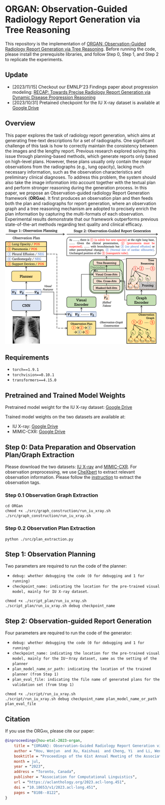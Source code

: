 # <span style="font-variant:small-caps;">ORGAN</span>: Observation-Guided Radiology Report Generation via Tree Reasoning

This repository is the implementation of [ORGAN: Observation-Guided Radiology Report Generation via Tree Reasoning](https://arxiv.org/abs/2306.06466). Before running the code, please install the prerequisite libraries, and follow Step 0, Step 1, and Step 2 to replicate the experiments.

## Update

- [2023/11/15] Checkout our EMNLP'23 Findings paper about progression modeling: [RECAP: Towards Precise Radiology Report Generation via Dynamic Disease Progression Reasoning](https://github.com/wjhou/Recap)
- [2023/10/31] Pretained checkpoint for the IU X-ray dataset is available at [Google Drive](https://drive.google.com/file/d/1BnnnwFf3TRba-frOMY8xQEz6YIFmCI-s/view?usp=sharing)

## Overview

This paper explores the task of radiology report generation, which aims at generating free-text descriptions for a set of radiographs. One significant challenge of this task is how to correctly maintain the consistency between the images and the lengthy report. Previous research explored solving this issue through planning-based methods, which generate reports only based on high-level plans. However, these plans usually only contain the major observations from the radiographs (e.g., lung opacity), lacking much necessary information, such as the observation characteristics and preliminary clinical diagnoses. To address this problem, the system should also take the image information into account together with the textual plan and perform stronger reasoning during the generation process. In this paper, we propose an Observation-guided radiology Report Generation framework (**<span style="font-variant:small-caps;">ORGan</span>**). It first produces an observation plan and then feeds both the plan and radiographs for report generation, where an observation graph and a tree reasoning mechanism are adopted to precisely enrich the plan information by capturing the multi-formats of each observation. Experimental results demonstrate that our framework outperforms previous state-of-the-art methods regarding text quality and clinical efficacy.
![Alt text](figure/overview.png?raw=true "Title")

## Requirements

- `torch==1.9.1`
- `torchvision==0.10.1`
- `transformers==4.15.0`

## Pretrained and Trained Model Weights

Pretrained model weight for the IU X-ray dataset: [Google Drive](https://drive.google.com/file/d/1BnnnwFf3TRba-frOMY8xQEz6YIFmCI-s/view?usp=sharing)

Trained model weights on the two datasets are available at:

- IU X-ray:  [Google Drive](https://drive.google.com/drive/folders/1etWVL6iGJXLgu_vFvmPW_nstigkFfOOm?usp=sharing)
- MIMIC-CXR: [Google Drive](https://drive.google.com/drive/folders/1CnI2hkiyNOYeOEeBD5EAV79PqJFbjdlF?usp=sharing)

## Step 0: Data Preparation and Observation Plan/Graph Extraction

Please download the two datasets: [IU X-ray](https://openi.nlm.nih.gov/) and [MIMIC-CXR](https://physionet.org/content/mimic-cxr-jpg/2.0.0/). For observation preprocessing, we use [CheXbert](https://arxiv.org/pdf/2004.09167.pdf) to extract relevant observation information. Please follow the [instruction](https://github.com/stanfordmlgroup/CheXbert#prerequisites) to extract the observation tags.

### Step 0.1 Observation Graph Extraction

```
cd ORGan
chmod +x ./src/graph_construction/run_iu_xray.sh
./src/graph_construction/run_iu_xray.sh
```

### Step 0.2 Observation Plan Extraction

```
python ./src/plan_extraction.py
```

## Step 1: Observation Planning

Two parameters are required to run the code of the planner:

- `debug: whether debugging the code (0 for debugging and 1 for running)`
- `checkpoint_name: indicating the location for the pre-trained visual model, mainly for IU X-ray dataset`.

```
chmod +x ./script_plan/run_iu_xray.sh
./script_plan/run_iu_xray.sh debug checkpoint_name
```

## Step 2: Observation-guided Report Generation

Four parameters are required to run the code of the generator:

- `debug: whether debugging the code (0 for debugging and 1 for running)`
- `checkpoint_name: indicating the location for the pre-trained visual model, mainly for the IU－Xray dataset, same as the setting of the planner`
- `plan_model_name_or_path: indicating the location of the trained planner (from Step 1)`
- `plan_eval_file: indicating the file name of generated plans for the validation set (from Step 1)`

```
chmod +x ./script/run_iu_xray.sh
./script/run_iu_xray.sh debug checkpoint_name plan_model_name_or_path plan_eval_file
```

## Citation

If you use the <span style="font-variant:small-caps;">ORGan</span>, please cite our paper:

```bibtex
@inproceedings{hou-etal-2023-organ,
    title = "{ORGAN}: Observation-Guided Radiology Report Generation via Tree Reasoning",
    author = "Hou, Wenjun  and Xu, Kaishuai  and Cheng, Yi  and Li, Wenjie  and Liu, Jiang",
    booktitle = "Proceedings of the 61st Annual Meeting of the Association for Computational Linguistics (Volume 1: Long Papers)",
    month = jul,
    year = "2023",
    address = "Toronto, Canada",
    publisher = "Association for Computational Linguistics",
    url = "https://aclanthology.org/2023.acl-long.451",
    doi = "10.18653/v1/2023.acl-long.451",
    pages = "8108--8122",
}
```
